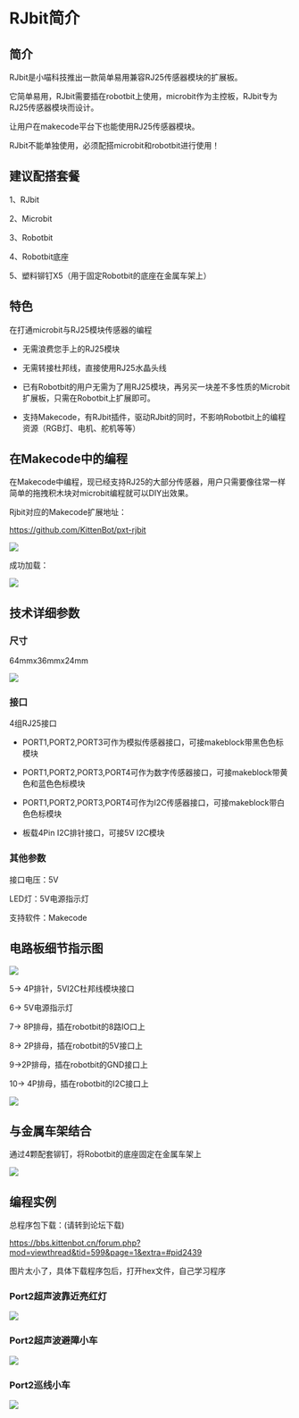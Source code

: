 # RJbit简介

## 简介

RJbit是小喵科技推出一款简单易用兼容RJ25传感器模块的扩展板。

它简单易用，RJbit需要插在robotbit上使用，microbit作为主控板，RJbit专为RJ25传感器模块而设计。

让用户在makecode平台下也能使用RJ25传感器模块。

RJbit不能单独使用，必须配搭microbit和robotbit进行使用！

## 建议配搭套餐

1、RJbit

2、Microbit

3、Robotbit

4、Robotbit底座

5、塑料铆钉X5（用于固定Robotbit的底座在金属车架上）



## 特色

在打通microbit与RJ25模块传感器的编程

- 无需浪费您手上的RJ25模块

- 无需转接杜邦线，直接使用RJ25水晶头线

- 已有Robotbit的用户无需为了用RJ25模块，再另买一块差不多性质的Microbit扩展板，只需在Robotbit上扩展即可。

- 支持Makecode，有RJbit插件，驱动RJbit的同时，不影响Robotbit上的编程资源（RGB灯、电机、舵机等等）


## 在Makecode中的编程

在Makecode中编程，现已经支持RJ25的大部分传感器，用户只需要像往常一样简单的拖拽积木块对microbit编程就可以DIY出效果。

Rjbit对应的Makecode扩展地址：

https://github.com/KittenBot/pxt-rjbit

![](./rj_images/c01_03.png)

成功加载：

![](./rj_images/c01_04.png)

## 技术详细参数

### 尺寸

64mmx36mmx24mm

![](./rj_images/rj1.jpg)

### 接口

4组RJ25接口

- PORT1,PORT2,PORT3可作为模拟传感器接口，可接makeblock带黑色色标模块

- PORT1,PORT2,PORT3,PORT4可作为数字传感器接口，可接makeblock带黄色和蓝色色标模块

- PORT1,PORT2,PORT3,PORT4可作为I2C传感器接口，可接makeblock带白色色标模块

- 板载4Pin I2C排针接口，可接5V I2C模块

### 其他参数

接口电压：5V

LED灯：5V电源指示灯

支持软件：Makecode

## 电路板细节指示图

![](./rj_images/c01_01.png)
									
5-> 4P排针，5VI2C杜邦线模块接口 

6-> 5V电源指示灯

7-> 8P排母，插在robotbit的8路IO口上

8-> 2P排母，插在robotbit的5V接口上

9->2P排母，插在robotbit的GND接口上

10-> 4P排母，插在robotbit的I2C接口上

![](./rj_images/c01_02.png)

## 与金属车架结合

通过4颗配套铆钉，将Robotbit的底座固定在金属车架上

![](./rj_images/rj2.jpg)


## 编程实例

总程序包下载：(请转到论坛下载)

https://bbs.kittenbot.cn/forum.php?mod=viewthread&tid=599&page=1&extra=#pid2439

图片太小了，具体下载程序包后，打开hex文件，自己学习程序

### Port2超声波靠近亮红灯

![](./rj_images/c01_05.png)

### Port2超声波避障小车

![](./rj_images/c01_06.png)

### Port2巡线小车

![](./rj_images/c01_07.png)







